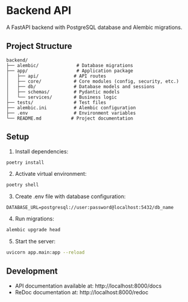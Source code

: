 # Backend API

A FastAPI backend with PostgreSQL database and Alembic migrations.

## Project Structure

```
backend/
├── alembic/              # Database migrations
├── app/                  # Application package
│   ├── api/             # API routes
│   ├── core/            # Core modules (config, security, etc.)
│   ├── db/              # Database models and sessions
│   ├── schemas/         # Pydantic models
│   └── services/        # Business logic
├── tests/               # Test files
├── alembic.ini          # Alembic configuration
├── .env                 # Environment variables
└── README.md           # Project documentation
```

## Setup

1. Install dependencies:
```bash
poetry install
```

2. Activate virtual environment:
```bash
poetry shell
```

3. Create .env file with database configuration:
```
DATABASE_URL=postgresql://user:password@localhost:5432/db_name
```

4. Run migrations:
```bash
alembic upgrade head
```

5. Start the server:
```bash
uvicorn app.main:app --reload
```

## Development

- API documentation available at: http://localhost:8000/docs
- ReDoc documentation at: http://localhost:8000/redoc
